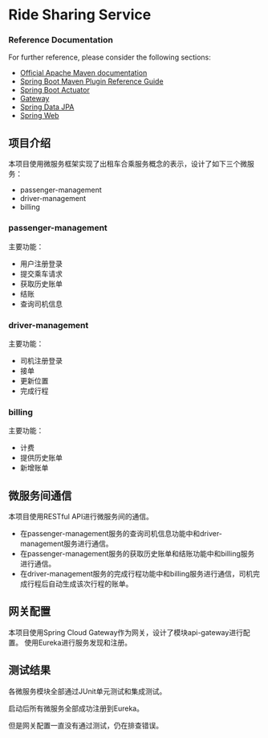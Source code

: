 # Ride Sharing Service

### Reference Documentation

For further reference, please consider the following sections:

* [Official Apache Maven documentation](https://maven.apache.org/guides/index.html)
* [Spring Boot Maven Plugin Reference Guide](https://docs.spring.io/spring-boot/3.3.6/maven-plugin)
* [Spring Boot Actuator](https://docs.spring.io/spring-boot/3.3.6/reference/actuator/index.html)
* [Gateway](https://docs.spring.io/spring-cloud-gateway/reference/spring-cloud-gateway-server-mvc.html)
* [Spring Data JPA](https://docs.spring.io/spring-boot/3.3.6/reference/data/sql.html#data.sql.jpa-and-spring-data)
* [Spring Web](https://docs.spring.io/spring-boot/3.3.6/reference/web/servlet.html)

## 项目介绍
本项目使用微服务框架实现了出租车合乘服务概念的表示，设计了如下三个微服务：

* passenger-management
* driver-management
* billing
### passenger-management
主要功能：
* 用户注册登录
* 提交乘车请求
* 获取历史账单
* 结账
* 查询司机信息

### driver-management
主要功能：
* 司机注册登录
* 接单
* 更新位置
* 完成行程

### billing
主要功能：
* 计费
* 提供历史账单
* 新增账单

## 微服务间通信
本项目使用RESTful API进行微服务间的通信。

* 在passenger-management服务的查询司机信息功能中和driver-management服务进行通信。
* 在passenger-management服务的获取历史账单和结账功能中和billing服务进行通信。
* 在driver-management服务的完成行程功能中和billing服务进行通信，司机完成行程后自动生成该次行程的账单。

## 网关配置
本项目使用Spring Cloud Gateway作为网关，设计了模块api-gateway进行配置。
使用Eureka进行服务发现和注册。

## 测试结果
各微服务模块全部通过JUnit单元测试和集成测试。

启动后所有微服务全部成功注册到Eureka。

但是网关配置一直没有通过测试，仍在排查错误。
